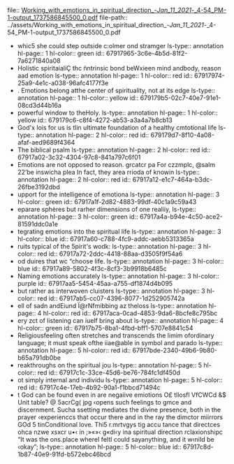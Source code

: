 file:: [Working_with_emotions_in_spiritual_direction_-_Jan_11_2021_-_4-54_PM-1-output_1737586845500_0.pdf](../assets/Working_with_emotions_in_spiritual_direction_-_Jan_11_2021_-_4-54_PM-1-output_1737586845500_0.pdf)
file-path:: ../assets/Working_with_emotions_in_spiritual_direction_-_Jan_11_2021_-_4-54_PM-1-output_1737586845500_0.pdf

- whic5 she could step outside c:olmer ond stramger
  ls-type:: annotation
  hl-page:: 1
  hl-color:: green
  id:: 67917965-3c6e-4b5d-81f2-7a6271840a08
- Holístic spiritaialiÇ thc ñntrinsic bond beWxieen mind andbody, reason aad emotion
  ls-type:: annotation
  hl-page:: 1
  hl-color:: red
  id:: 67917974-25a9-4e1c-a038-96afc4177f3e
- . Emotions belong atthe center of spirituality, not at its edge
  ls-type:: annotation
  hl-page:: 1
  hl-color:: yellow
  id:: 679179b5-02c7-40e7-91e1-08cd3d44b16a
- powerful window to theHoly. 
  ls-type:: annotation
  hl-page:: 1
  hl-color:: yellow
  id:: 679179c6-c8f4-4272-ab53-a3a4a7b8cb13
- God'x lois for us is tlin ultimate foundation of a healthy cmtotional life
  ls-type:: annotation
  hl-page:: 2
  hl-color:: red
  id:: 679179d7-8f10-4a08-afaf-aed9689f4364
- The biblical psalm
  ls-type:: annotation
  hl-page:: 2
  hl-color:: red
  id:: 67917a02-3c32-4304-97c8-841a797c6f01
- Emotions are not opposed to reason. grcatcr pa For czzmplc, @salm 22’be inswicha plea In fact, they area rrioda of knowin
  ls-type:: annotation
  hl-page:: 2
  hl-color:: red
  id:: 67917a12-e1c7-464a-b3dc-26fbe3192dbd
- upport for the intelligence of emotiona
  ls-type:: annotation
  hl-page:: 3
  hl-color:: green
  id:: 67917a1f-2d82-4883-99df-40c1a9c59a43
- eparare sphères but rarher dimensions of one realiiy,
  ls-type:: annotation
  hl-page:: 3
  hl-color:: green
  id:: 67917a4a-b94e-4c50-ace2-81591ddc0a1e
- tegrating emotions into the spiritual life 
  ls-type:: annotation
  hl-page:: 3
  hl-color:: blue
  id:: 67917a60-c788-4fc9-addc-aebb5313365a
- ruits typical of the 5pirit's wodk:
  ls-type:: annotation
  hl-page:: 3
  hl-color:: red
  id:: 67917a72-2ddc-4418-88aa-d3505f9f54a6
- od duires that wc “choose life.
  ls-type:: annotation
  hl-page:: 3
  hl-color:: blue
  id:: 67917a89-5802-4f3c-8cf3-3b9918b6485c
- Naming emotions accurately 
  ls-type:: annotation
  hl-page:: 3
  hl-color:: purple
  id:: 67917aa5-5454-45aa-a755-df1874d4b095
- but rather as interwoven cluisters
  ls-type:: annotation
  hl-page:: 3
  hl-color:: red
  id:: 67917ab5-cc07-4396-8077-1d252905742a
- ell of sadn andEiund Ï@rNfmibbing az theloss
  ls-type:: annotation
  hl-page:: 4
  hl-color:: red
  id:: 67917aca-0cad-4853-9da6-8bcfe8c795bc
- ery zct of listening can iuelf bring about
  ls-type:: annotation
  hl-page:: 4
  hl-color:: green
  id:: 67917b75-8ba1-4fbd-bff1-5707e8841c54
- Religiousfeeling often stretches and transcends the limim ofordinary language; it must speak ofthe iiae@able in symbol and parado
  ls-type:: annotation
  hl-page:: 5
  hl-color:: red
  id:: 67917bde-2340-49b6-9b80-b65a791db0be
- reakthroughs on the spiritual jou
  ls-type:: annotation
  hl-page:: 5
  hl-color:: red
  id:: 67917c1c-33ce-45d6-be76-784fc1df450d
- ot simply internal and individu
  ls-type:: annotation
  hl-page:: 5
  hl-color:: red
  id:: 67917c4e-17eb-4b92-90a1-f1bbcd71494c
- t God can be found even in are negaiive emiotions O£ tllosfl VfCWCd &$ Unit table? @ 5acrCg( jpg ‹opens such feelings to gmce and discernment. Sucha ssetting mediates the divine presence, both in the prayer ‹experienccs that occur there and in the ray the dimctor miirrors GOd 5 tinConditional love. Thi5 r.mrtvgys tig accu tance that directces ohca nzwe xsxcr u•‹ in ;»«»‹ g«di‹y ina spiritual direction rclaxionshipc “It was the ons.place whereI feltI could sayanything, and it w‹niId be ‹okay”;
  ls-type:: annotation
  hl-page:: 5
  hl-color:: blue
  id:: 67917c8d-1b87-40e9-91fd-b572ebc46bcd